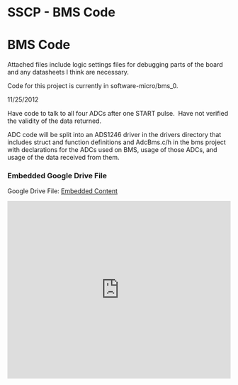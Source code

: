 # SSCP - BMS Code

# BMS Code

Attached files include logic settings files for debugging parts of the board and any datasheets I think are necessary.

Code for this project is currently in software-micro/bms_0.

11/25/2012

Have code to talk to all four ADCs after one START pulse.  Have not verified the validity of the data returned.

ADC code will be split into an ADS1246 driver in the drivers directory that includes struct and function definitions and AdcBms.c/h in the bms project with declarations for the ADCs used on BMS, usage of those ADCs, and usage of the data received from them.

[](https://drive.google.com/folderview?id=1XzmLuuxtMJxSFqRBMDz4jQi3ixziIAnF)

### Embedded Google Drive File

Google Drive File: [Embedded Content](https://drive.google.com/embeddedfolderview?id=1XzmLuuxtMJxSFqRBMDz4jQi3ixziIAnF#list)

<iframe width="100%" height="400" src="https://drive.google.com/embeddedfolderview?id=1XzmLuuxtMJxSFqRBMDz4jQi3ixziIAnF#list" frameborder="0"></iframe>

